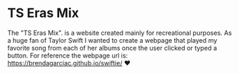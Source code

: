 # TS Eras Mix
The "TS Eras Mix". is a website created mainly for recreational purposes. As a huge fan of Taylor Swift I wanted to create a webpage that played my favorite song from each of her albums once the user clicked or typed a button.
For reference the webpage url is: https://brendagarciac.github.io/swiftie/ ❤️
